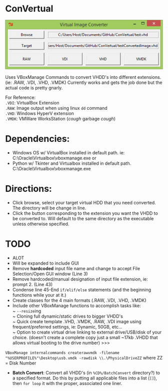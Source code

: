 # ConVertual
<p align="center">
<img src='https://github.com/BiTinerary/ConVertual/blob/master/ProgramImage.png'><br>
</p>

Uses VBoxManage Commands to convert VHDD's into different extensions. (ie: .RAW, .VDI, .VHD, .VMDK) Currently works and gets the job done but the actual code is pretty gnarly. 

For Reference:<br>
`.VDI`: VirtualBox Extension<br>
`.RAW`: Image output when using linux `dd` command<br>
`.VHD`: Windows HyperV extension<br>
`.VMDK`: VMWare WorksStation (*cough* garbage *cough*)<br>
# Dependencies:
* Windows OS w/ VirtualBox installed in default path. ie: C:\Oracle\Virtualbox\vboxmanage.exe
or
* Python w/ Tkinter and Virtualbox installed in default path. C:\Oracle\Virtualbox\vboxmanage.exe

# Directions:
* Click browse, select your target virtual HDD that you need converted. The directory will be change in line.
* Click the button corresponding to the extension you want the VHDD to be converted to. Will default to the same directory as the executable unless otherwise specified.

# TODO
* ALOT
* Will be expanded to include GUI
* Remove **hardcoded** input file name and change to accept File Selection/Open GUI window (Line 3)
* Remove hardcoded/manual designation of input file extension, ie: prompt 2. (Line 43)
* Condense line 45-End `if/elif/else` statements (and the beginning functions while your at it.)
* Create classes for the 4 main formats (.RAW, .VDI, .VHD, .VMDK)
* Include other VBoxManage functions to accomplish tasks like:<br>
  ~ `--resize`ing<br>
  ~ Cloning full dynamic/static drives to bigger VHDD's<br>
  ~ Quick create template .VHD, .VMDK, .RAW, .VDI image using frequent/preferred settings, ie: Dynamic, 50GB, etc...<br>
  ~ Option to create virtual drive linking to external drive/USB/disk of your choice. (doesn't create a complete copy just a small ~17kb .VHDD that allows virtual booting to the drive number) >>>

`VBoxManage internalcommands createrawvmdk -filename "%USERPROFILE%"\Desktop\usb.vmdk -rawdisk \\.\PhysicalDriveZZ` where ZZ = Disk Number 

* **Batch Convert**: Convert all VHDD's (in `%CD%/BatchConvert` directory?) to a specified format. Do this by putting all applicable files into a list (`[]`), then `for loop` it with the proper, associated one liner.




